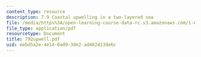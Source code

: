 ```yaml
---
content_type: resource
description: 7.9 Coastal upwelling in a two-layered sea
file: /media/https%3A/open-learning-course-data-rc.s3.amazonaws.com/1-63-advanced-fluid-dynamics-of-the-environment-fall-2002/eebd5a2e4e140ad93de2ad482413de6c_792upwell.pdf
file_type: application/pdf
resourcetype: Document
title: 792upwell.pdf
uid: eebd5a2e-4e14-0ad9-3de2-ad482413de6c
---
```

